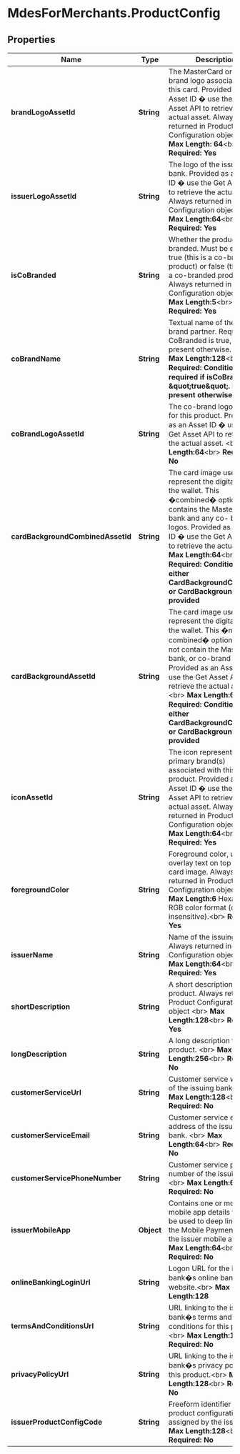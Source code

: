 # MdesForMerchants.ProductConfig

## Properties
Name | Type | Description | Notes
------------ | ------------- | ------------- | -------------
**brandLogoAssetId** | **String** | The MasterCard or Maestro brand logo associated with this card. Provided as an Asset ID � use the Get Asset API to retrieve the actual asset. Always returned in Product Configuration object &lt;br&gt;    __Max Length: 64__&lt;br&gt; __Required: Yes__  | [optional] 
**issuerLogoAssetId** | **String** | The logo of the issuing bank. Provided as an Asset ID � use the Get Asset API to retrieve the actual asset. Always returned in Product Configuration object &lt;br&gt;     __Max Length:64__&lt;br&gt; __Required: Yes__  | [optional] 
**isCoBranded** | **String** | Whether the product is co-branded. Must be either true (this is a co-branded product) or false (this is not a co-branded product). Always returned in Product Configuration object &lt;br&gt;    __Max Length:5__&lt;br&gt; __Required: Yes__  | [optional] 
**coBrandName** | **String** | Textual name of the co-brand partner. Required if CoBranded is true, not present otherwise.  &lt;br&gt;   __Max Length:128__&lt;br&gt; __Required: Conditional � required if isCoBranded &#x3D; \&quot;true\&quot;. Not present otherwise__  | [optional] 
**coBrandLogoAssetId** | **String** | The co-brand logo (if any) for this product. Provided as an Asset ID � use the Get Asset API to retrieve the actual asset. &lt;br&gt;   __Max Length:64__&lt;br&gt; __Required: No__  | [optional] 
**cardBackgroundCombinedAssetId** | **String** | The card image used to represent the digital card in the wallet. This �combined� option contains the MasterCard, bank and any co- brand logos.  Provided as an Asset ID � use the Get Asset API to retrieve the actual asset.     __Max Length:64__&lt;br&gt; __Required: Conditional � either CardBackgroundCombined or CardBackground will be provided__  | [optional] 
**cardBackgroundAssetId** | **String** | The card image used to represent the digital card in the wallet. This �non-combined� option does not contain the MasterCard, bank, or co-brand logos. Provided as an Asset ID � use the Get Asset API to retrieve the actual asset. &lt;br&gt;     __Max Length:64__&lt;br&gt; __Required: Conditional � either CardBackgroundCombined or CardBackground will be provided__  | [optional] 
**iconAssetId** | **String** | The icon representing the primary brand(s) associated with this product. Provided as an Asset ID � use the Get Asset API to retrieve the actual asset. Always returned in Product Configuration object&lt;br&gt;    __Max Length:64__&lt;br&gt; __Required: Yes__  | [optional] 
**foregroundColor** | **String** | Foreground color, used to overlay text on top of the card image. Always returned in Product Configuration object&lt;br&gt;    __Max Length:6__ Hexadecimal RGB color format (case-insensitive).&lt;br&gt; __Required: Yes__  | [optional] 
**issuerName** | **String** | Name of the issuing bank. Always returned in Product Configuration object &lt;br&gt;    __Max Length:64__&lt;br&gt; __Required: Yes__  | [optional] 
**shortDescription** | **String** | A short description for this product. Always returned in Product Configuration object  &lt;br&gt;   __Max Length:128__&lt;br&gt; __Required: Yes__  | [optional] 
**longDescription** | **String** | A long description for this product.  &lt;br&gt;   __Max Length:256__&lt;br&gt; __Required: No__  | [optional] 
**customerServiceUrl** | **String** | Customer service website of the issuing bank. &lt;br&gt;    __Max Length:128__&lt;br&gt; __Required: No__  | [optional] 
**customerServiceEmail** | **String** | Customer service email address of the issuing bank. &lt;br&gt;    __Max Length:64__&lt;br&gt; __Required: No__  | [optional] 
**customerServicePhoneNumber** | **String** | Customer service phone number of the issuing bank. &lt;br&gt;    __Max Length:64__&lt;br&gt; __Required: No__  | [optional] 
**issuerMobileApp** | **Object** | Contains one or more mobile app details that may be used to deep link from the Mobile Payment App to the issuer mobile app. &lt;br&gt;    __Max Length:64__&lt;br&gt; __Required: No__  | [optional] 
**onlineBankingLoginUrl** | **String** | Logon URL for the issuing bank�s online banking website.&lt;br&gt;     __Max Length:128__  | [optional] 
**termsAndConditionsUrl** | **String** | URL linking to the issuing bank�s terms and conditions for this product.&lt;br&gt;     __Max Length:128__&lt;br&gt; __Required: No__  | [optional] 
**privacyPolicyUrl** | **String** | URL linking to the issuing bank�s privacy policy for this product.&lt;br&gt;     __Max Length:128__&lt;br&gt; __Required: No__  | [optional] 
**issuerProductConfigCode** | **String** | Freeform identifier for this product configuration as assigned by the issuer.&lt;br&gt;     __Max Length:128__&lt;br&gt; __Required: No__  | [optional] 


